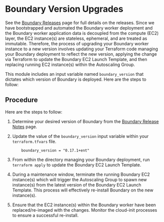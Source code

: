 # Boundary Version Upgrades

See the [Boundary Releases](https://developer.hashicorp.com/boundary/docs/release-notes) page for full details on the releases. Since we have bootstrapped and automated the Boundary worker deployment and the Boundary worker application data is decoupled from the compute (EC2) layer, the EC2 instance(s) are stateless, ephemeral, and are treated as immutable. Therefore, the process of upgrading your Boundary worker instance to a new version involves updating your Terraform code managing your Boundary deployment to reflect the new version, applying the change via Terraform to update the Boundary EC2 Launch Template, and then replacing running EC2 instance(s) within the Autoscaling Group.

This module includes an input variable named `boundary_version` that dictates which version of Boundary is deployed. Here are the steps to follow:

## Procedure

 Here are the steps to follow:

1. Determine your desired version of Boundary from the [Boundary Release Notes](https://developer.hashicorp.com/boundary/docs/release-notes) page.

1. Update the value of the `boundary_version` input variable within your `terraform.tfvars` file.

    ```hcl
        boundary_version = "0.17.1+ent"
    ```

1. From within the directory managing your Boundary deployment, run `terraform apply` to update the Boundary EC2 Launch Template.

1. During a maintenance window, terminate the running Boundary EC2 instance(s) which will trigger the Autoscaling Group to spawn new instance(s) from the latest version of the Boundary EC2 Launch Template. This process will effectively re-install Boundary on the new instance(s).

1. Ensure that the EC2 instance(s) within the Boundary worker have been replaced/re-imaged with the changes. Monitor the cloud-init processes to ensure a successful re-install.
